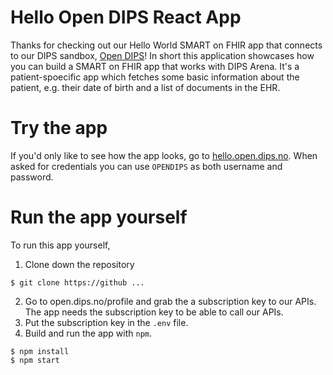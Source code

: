# Hello Open DIPS React App

Thanks for checking out our Hello World SMART on FHIR app that connects to our
DIPS sandbox, [Open DIPS](https://open.dips.no)! In short this application
showcases how you can build a SMART on FHIR app that works with DIPS Arena.
It's a patient-spoecific app which fetches some basic information about the
patient, e.g. their date of birth and a list of documents in the EHR. 

# Try the app

If you'd only like to see how the app looks, go to
[hello.open.dips.no](https://hello.open.dips.no). When asked for credentials you
can use `OPENDIPS` as both username and password.

# Run the app yourself

To run this app yourself, 

1. Clone down the repository 

``` 
$ git clone https://github ... 
```

2. Go to open.dips.no/profile and grab the a subscription key to our APIs. The
	 app needs the subscription key to be able to call our APIs. 
3. Put the subscription key in the `.env` file. 
4. Build and run the app with `npm`. 

```
$ npm install
$ npm start 
``` 

